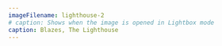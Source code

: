 ```yaml
---
imageFilename: lighthouse-2
# caption: Shows when the image is opened in Lightbox mode
caption: Blazes, The Lighthouse
---
```

